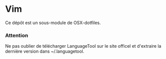 # Vim

Ce dépôt est un sous-module de OSX-dotfiles.

### Attention

Ne pas oublier de télécharger LanguageTool sur le site officel et d'extraire la dernière version dans ~/.languagetool.

